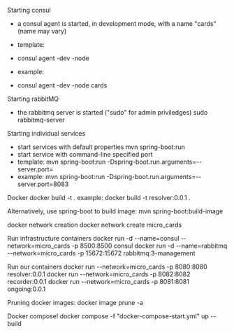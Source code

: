 

Starting consul
- a consul agent is started, in development mode, with a name "cards" (name may vary)
- template:
- consul agent -dev -node <nodeName>

- example:
- consul agent -dev -node cards

Starting rabbitMQ
- the rabbitmq server is started ("sudo" for admin priviledges)
  sudo rabbitmq-server

Starting individual services
- start services with default properties
  mvn spring-boot:run
- start service with command-line specified port
- template:
  mvn spring-boot:run -Dspring-boot.run.arguments=--server.port=<portNumber>
- example:
  mvn spring-boot:run -Dspring-boot.run.arguments=--server.port=8083


Docker
docker build -t <tag-service-name-version> .
example:
docker build -t resolver:0.0.1 .

Alternatively, use spring-boot to build image:
mvn spring-boot:build-image


docker network creation
docker network create micro_cards

Run infrastructure containers
docker run -d --name=consul --network=micro_cards -p 8500:8500 consul
docker run -d --name=rabbitmq --network=micro_cards -p 15672:15672 rabbitmq:3-management

Run our containers
docker run --network=micro_cards -p 8080:8080 resolver:0.0.1
docker run --network=micro_cards -p 8082:8082 recorder:0.0.1
docker run --network=micro_cards -p 8081:8081 ongoing:0.0.1

Pruning docker images:
docker image prune -a

Docker compose!
docker compose -f "docker-compose-start.yml" up --build